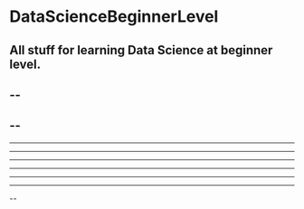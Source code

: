 # DataScienceBeginnerLevel
All stuff for learning Data Science at beginner level.
--
--
----
--
----
------
----
----
----
--------
----
--
